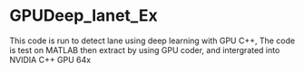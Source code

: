 # GPUDeep_lanet_Ex
This code is run to detect lane using deep learning with GPU C++,
The code is test on MATLAB then extract by using GPU coder, and intergrated into NVIDIA C++ GPU 64x
